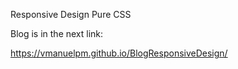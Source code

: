 Responsive Design Pure CSS

Blog is in the next link: 

https://vmanuelpm.github.io/BlogResponsiveDesign/
